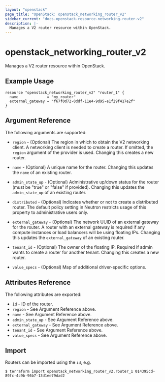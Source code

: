```yaml
---
layout: "openstack"
page_title: "OpenStack: openstack_networking_router_v2"
sidebar_current: "docs-openstack-resource-networking-router-v2"
description: |-
  Manages a V2 router resource within OpenStack.
---
```


# openstack\_networking\_router_v2

Manages a V2 router resource within OpenStack.

## Example Usage

```hcl
resource "openstack_networking_router_v2" "router_1" {
  name             = "my_router"
  external_gateway = "f67f0d72-0ddf-11e4-9d95-e1f29f417e2f"
}
```

## Argument Reference

The following arguments are supported:

* `region` - (Optional) The region in which to obtain the V2 networking client.
    A networking client is needed to create a router. If omitted, the
    `region` argument of the provider is used. Changing this creates a new
    router.

* `name` - (Optional) A unique name for the router. Changing this
    updates the `name` of an existing router.

* `admin_state_up` - (Optional) Administrative up/down status for the router
    (must be "true" or "false" if provided). Changing this updates the
    `admin_state_up` of an existing router.

* `distributed` - (Optional) Indicates whether or not to create a
    distributed router. The default policy setting in Neutron restricts
    usage of this property to administrative users only.

* `external_gateway` - (Optional) The network UUID of an external gateway for
    the router. A router with an external gateway is required if any compute
    instances or load balancers will be using floating IPs. Changing this
    updates the `external_gateway` of an existing router.

* `tenant_id` - (Optional) The owner of the floating IP. Required if admin wants
    to create a router for another tenant. Changing this creates a new router.

* `value_specs` - (Optional) Map of additional driver-specific options.

## Attributes Reference

The following attributes are exported:

* `id` - ID of the router.
* `region` - See Argument Reference above.
* `name` - See Argument Reference above.
* `admin_state_up` - See Argument Reference above.
* `external_gateway` - See Argument Reference above.
* `tenant_id` - See Argument Reference above.
* `value_specs` - See Argument Reference above.

## Import

Routers can be imported using the `id`, e.g.

```
$ terraform import openstack_networking_router_v2.router_1 014395cd-89fc-4c9b-96b7-13d1ee79dad2
```
